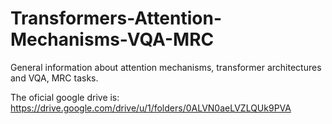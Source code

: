 # Transformers-Attention-Mechanisms-VQA-MRC
General information about attention mechanisms, transformer architectures and VQA, MRC tasks.

The oficial google drive is: https://drive.google.com/drive/u/1/folders/0ALVN0aeLVZLQUk9PVA
